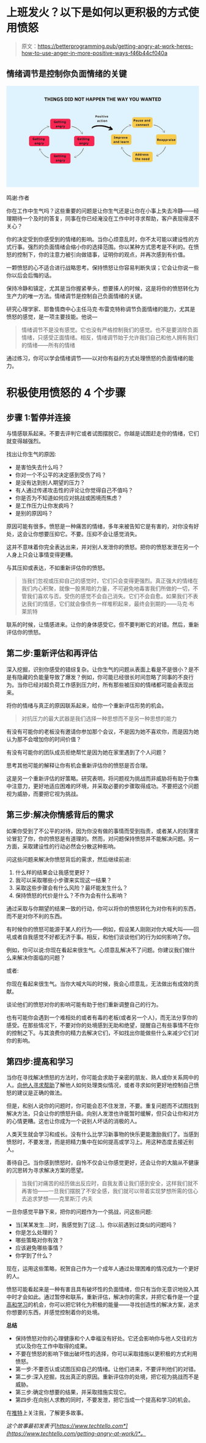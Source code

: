 # 上班发火？以下是如何以更积极的方式使用愤怒

> 原文：<https://betterprogramming.pub/getting-angry-at-work-heres-how-to-use-anger-in-more-positive-ways-f46b44cf040a>

## 情绪调节是控制你负面情绪的关键

![](img/ca2faf633512d97abdba63a970bf8f10.png)

鸣谢:作者

你在工作中生气吗？这些重要的问题是让你生气还是让你在小事上失去冷静——经理期待一个及时的答复，同事在你已经淹没在工作中时寻求帮助，客户表现得漠不关心？

你的决定受到你感受到的情绪的影响。当你心烦意乱时，你不太可能以建设性的方式行事。强烈的负面情绪会缩小你的选择范围。你以某种方式思考是不利的。在愤怒的控制下，你的注意力被引向做错事，证明你的观点，并再次感到有价值。

一颗愤怒的心不适合进行战略思考。保持愤怒让你容易判断失误；它会让你说一些你以后会后悔的话。

保持冷静和镇定，尤其是当你握紧拳头，想要揍人的时候，这是将你的愤怒转化为生产力的唯一方法。情绪调节是控制自己负面情绪的关键。

研究心理学家、耶鲁情商中心主任马克·布雷克特称调节负面情绪的能力，尤其是愤怒的感觉，是一项主要技能。他说—

> 情绪调节不是没有感觉。它也没有严格控制我们的感觉。也不是要消除负面情绪，只感受正面情绪。相反，情绪调节始于允许我们自己和他人拥有我们的情绪——所有的情绪

通过练习，你可以学会情绪调节——以对你有益的方式处理愤怒的负面情绪的能力。

# 积极使用愤怒的 4 个步骤

## 步骤 1:暂停并连接

与情感联系起来。不要去评判它或者试图摆脱它。你越是试图赶走你的情绪，它们就变得越强烈。

找出让你生气的原因:

*   是害怕失去什么吗？
*   你对一个不公平的决定感到受伤了吗？
*   是没有达到别人期望的压力？
*   有人通过传递攻击性的评论让你觉得自己不值吗？
*   你是否为不知道如何应对挑战或困境而焦虑？
*   是工作压力让你发疯吗？
*   是别的原因吗？

原因可能有很多。愤怒是一种痛苦的情绪，多年来被告知它是有害的，对你没有好处，这会让你想要压抑它。不要。压抑不会让感觉消失。

这并不意味着你完全表达出来，并对别人发泄你的愤怒。把你的愤怒发泄在另一个人身上只会让事情变得更糟。

与其压抑或表达，不如重新评估你的愤怒。

> 当我们忽视或压抑自己的感觉时，它们只会变得更强烈。真正强大的情绪在我们内心积聚，就像一股黑暗的力量，不可避免地毒害我们所做的一切，不管我们喜欢与否。受伤的感觉不会自己消失。它们不会自愈。如果我们不表达我们的情感，它们就会像债务一样堆积起来，最终会到期的——马克·布莱凯特

联系的时候，让情感进来。让你的身体感受它。但不要判断它的对错。然后，重新评估你的愤怒。

## 第二步:重新评估和再评估

深入挖掘，识别你感受的错综复杂。让你生气的问题从表面上看是不是很小？是不是有隐藏的负能量导致了爆发？例如，你可能已经很长时间忽略了同事的不良行为。当你已经对超负荷工作感到压力时，所有那些被压抑的情绪都可能会表现出来。

将你的情绪与真正的原因联系起来，给你一个重新评估形势的机会。

> 对抗压力的最大武器是我们选择一种思想而不是另一种思想的能力

有没有可能你的老板没有邀请你参加那个会议，不是因为她不喜欢你，而是因为她认为那不会增加你的时间价值？

有没有可能你的团队成员拒绝帮忙是因为她在家里遇到了个人问题？

思考其他可能的解释让你有机会重新评估你的愤怒是否合理。

这是另一个重新评估的好策略。研究表明，将问题视为挑战而非威胁将有助于你集中注意力，更好地适应困难的环境，并采取必要的步骤取得成功。不要把这个问题视为威胁，而要把它视为挑战。

## 第三步:解决你情感背后的需求

如果你受到了不公平的对待，因为你没有做的事情而受到指责，或者某人的刻薄言论冒犯了你，你的愤怒是有道理的。然而，对问题保持愤怒并不能解决问题。另一方面，采取建设性的行动必然会分散这种影响。

问这些问题来解决你愤怒背后的需求，然后继续前进:

1.  什么样的结果会让我感觉更好？
2.  我可以采取哪些小步骤来实现这一结果？
3.  采取这些步骤会有什么风险？最坏能发生什么？
4.  保持愤怒的代价是什么？不作为会有什么影响？

通过采取与你期望的结果一致的行动，你可以将你的愤怒转化为对你有利的东西，而不是对你不利的东西。

有时候你的愤怒可能源于某人的行为——例如，假设某人刚刚对你大喊大叫——回吼或者自我感觉不好都无济于事。相反，和他们谈谈他们的行为如何影响了你。

例如，你可以说:你现在看起来很生气。心烦意乱解决不了问题。你建议我们做什么来解决你面临的问题？

或者:

你现在看起来很生气。当你大喊大叫的时候，我会心烦意乱，无法做出有成效的贡献。

谈论他们的愤怒对你的影响可能有助于他们重新调整自己的行为。

也有可能你会遇到一个难相处的或者有毒的老板(或者另一个人)，而无法分享你的感受。在那些情况下，不要对你的处境感到无助和绝望，提醒自己有些事情不在你的控制之下。与其浪费你的精力去解决它们，不如找出你能做些什么来减少它们对你的影响。

## 第四步:提高和学习

当你在寻找解决愤怒的方法时，你可能会求助于亲密的朋友、熟人或你关系网中的人。[向他人寻求帮助](https://www.techtello.com/how-to-ask-for-help/)了解他人如何处理类似情况，或者寻求如何更好地控制自己愤怒的建议是正确的做法。

但是，和别人说你的问题时，你可能会忍不住发泄，不要。重复问题而不试图找到解决方法，只会让你的愤怒升级。向别人发泄也许能暂时缓解，但只会让你和对方的心情更糟。这也让你成为一个说别人坏话的消极的人。

人类天生就会学习和成长。没有什么比学习新事物的快乐更能激励我们了。当感到愤怒时，不要发泄，而是把精力集中在如何提高或学习上。用这种态度去接近别人。

善待自己。当你感到愤怒时，自怜不仅会让你感觉更好，还会让你的大脑从不健康的沉思转为寻求解决方案的愿望。

> 当我们对痛苦的经历做出反应时，自我友善让我们感到安全，这样我们就不再害怕——一旦我们摆脱了不安全感，我们就可以带着实现梦想所需的信心去追求梦想——克里斯汀·内夫

一旦你感觉平静下来，把你的问题作为一个挑战，问这些问题:

*   当[某某发生…]时，我感觉到了[这…]。你以前遇到过类似的问题吗？
*   你是怎么处理的？
*   哪些策略对你有效？
*   应该避免哪些事情？
*   你学到了什么？

现在，运用这些策略，祝贺自己作为一个成年人通过处理困难的情况成为一个更好的人。

愤怒可能看起来是一种有害且具有破坏性的负面情绪，但只有当你无意识地投入其中时才会如此。通过暂停和联系，重新评估，解决你的需求，并把它看作是一个[提高和学习](https://www.techtello.com/fixed-mindset-vs-growth-mindset/)的机会，你可以把它转化为积极的能量——寻找创造性的解决方案，追求你想要的东西，并感觉控制着你的处境。

**总结**

*   保持愤怒对你的心理健康和个人幸福没有好处。它还会影响你与他人交往的方式以及你在工作中取得的成果。
*   不要在愤怒的影响下做出破坏性的选择，你可以采取措施以更积极的方式利用愤怒。
*   第一步:不要否认或试图压抑自己的情绪。让他们进来，不要评判他们的对错。
*   第二步:深入挖掘，找出真正的原因。重新评估你的处境，把它视为挑战而不是威胁。
*   第三步:确定你想要的结果，并采取措施实现它。
*   第四步:在向别人求教的同时，不要发泄，把它当成一个提高和学习的机会。

在[推特](https://twitter.com/techtello)上关注我，了解更多故事。

*这个故事最初发表于*[*https://www.techtello.com*](https://www.techtello.com/getting-angry-at-work/)*。*